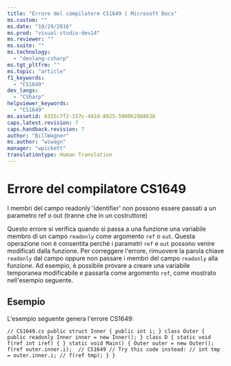 ```yaml
---
title: "Errore del compilatore CS1649 | Microsoft Docs"
ms.custom: ""
ms.date: "10/29/2016"
ms.prod: "visual-studio-dev14"
ms.reviewer: ""
ms.suite: ""
ms.technology: 
  - "devlang-csharp"
ms.tgt_pltfrm: ""
ms.topic: "article"
f1_keywords: 
  - "CS1649"
dev_langs: 
  - "CSharp"
helpviewer_keywords: 
  - "CS1649"
ms.assetid: 6355c7f2-157c-441d-8925-500062988636
caps.latest.revision: 7
caps.handback.revision: 7
author: "BillWagner"
ms.author: "wiwagn"
manager: "wpickett"
translationtype: Human Translation
---
```

# Errore del compilatore CS1649
I membri del campo readonly 'identifier' non possono essere passati a un parametro ref o out \(tranne che in un costruttore\)  
  
 Questo errore si verifica quando si passa a una funzione una variabile membro di un campo `readonly` come argomento `ref` o `out`. Questa operazione non è consentita perché i parametri `ref` e `out` possono venire modificati dalla funzione. Per correggere l'errore, rimuovere la parola chiave `readonly` dal campo oppure non passare i membri del campo `readonly` alla funzione. Ad esempio, è possibile provare a creare una variabile temporanea modificabile e passarla come argomento `ref`, come mostrato nell'esempio seguente.  
  
## Esempio  
 L'esempio seguente genera l'errore CS1649:  
  
```  
// CS1649.cs public struct Inner { public int i; } class Outer { public readonly Inner inner = new Inner(); } class D { static void f(ref int iref) { } static void Main() { Outer outer = new Outer(); f(ref outer.inner.i);  // CS1649 // Try this code instead: // int tmp = outer.inner.i; // f(ref tmp); } }  
```